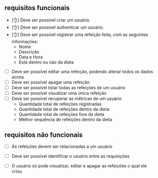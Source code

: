 ## requisitos funcionais
- [👌] Deve ser possível criar um usuário.
- [👌] Deve ser possível authenticar um  usuário.
- [👌] Deve ser possível registrar uma refeição feita, com as seguintes informações:
  - Nome
  - Descrição
  - Data e Hora
  - Está dentro ou não da dieta
- [ ] Deve ser possível editar uma refeição, podendo alterar todos os dados acima
- [ ] Deve ser possível apagar uma refeição
- [ ] Deve ser possível listar todas as refeições de um usuário
- [ ] Deve ser possível visualizar uma única refeição
- [ ] Deve ser possível recuperar as métricas de um usuário
  - Quantidade total de refeições registradas
  - Quantidade total de refeições dentro da dieta
  - Quantidade total de refeições fora da dieta
  - Melhor sequência de refeições dentro da dieta

## requisitos não funcionais
- [ ] As refeições devem ser relacionadas a um usuário
- [ ] Deve ser possível identificar o usuário entre as requisições
- [ ] O usuário só pode visualizar, editar e apagar as refeições o qual ele criou


